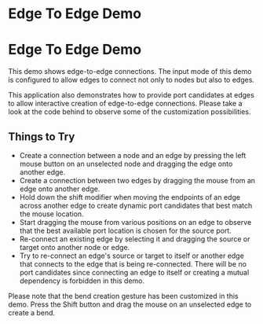 <!--
 //////////////////////////////////////////////////////////////////////////////
 // @license
 // This file is part of yFiles for HTML 2.6.0.4.
 // Use is subject to license terms.
 //
 // Copyright (c) 2000-2024 by yWorks GmbH, Vor dem Kreuzberg 28,
 // 72070 Tuebingen, Germany. All rights reserved.
 //
 //////////////////////////////////////////////////////////////////////////////
-->
# Edge To Edge Demo

# Edge To Edge Demo

This demo shows edge-to-edge connections. The input mode of this demo is configured to allow edges to connect not only to nodes but also to edges.

This application also demonstrates how to provide port candidates at edges to allow interactive creation of edge-to-edge connections. Please take a look at the code behind to observe some of the customization possibilities.

## Things to Try

- Create a connection between a node and an edge by pressing the left mouse button on an unselected node and dragging the edge onto another edge.
- Create a connection between two edges by dragging the mouse from an edge onto another edge.
- Hold down the shift modifier when moving the endpoints of an edge across another edge to create dynamic port candidates that best match the mouse location.
- Start dragging the mouse from various positions on an edge to observe that the best available port location is chosen for the source port.
- Re-connect an existing edge by selecting it and dragging the source or target onto another node or edge.
- Try to re-connect an edge's source or target to itself or another edge that connects to the edge that is being re-connected. There will be no port candidates since connecting an edge to itself or creating a mutual dependency is forbidden in this demo.

Please note that the bend creation gesture has been customized in this demo. Press the Shift button and drag the mouse on an unselected edge to create a bend.
